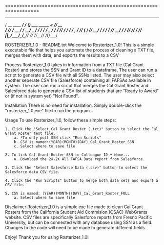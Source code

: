 ==================================================================
  ____             __            _                    ___ ____ 
   / __ \____  _____/ /____  _____(_)___  ___  _____   <  // __ \
  / /_/ / __ \/ ___/ __/ _ \/ ___/ /_  / / _ \/ ___/   / // / / /
 / _, _/ /_/ (__  ) /_/  __/ /  / / / /_/  __/ /      / // /_/ / 
/_/ |_|\____/____/\__/\___/_/  /_/ /___/\___/_/      /_(_)____/  
                                                                 
ROSTERIZER_1.0 - README.txt
Welcome to Rosterizer_1.0! This is a simple executable file that helps you automate the process of cleaning a TXT file, merges them with data, and exports the results to a CSV

Process
Rosterizer_1.0 takes in information from a TXT file (Cal Grant Roster) and stores the SSN and Grant ID to a dataframe. The user can run a script to generate a CSV file with all SSNs listed.
The user may also select another seperate CSV file (Salesforce) containing all FAFSAs available in system. The user can run a script that merges the Cal Grant Roster and Salesforce data to
generate a CSV list of students that are "Ready to Award" or (if not in system yet) "Not Found".

Installation
There is no need for installation. Simply double-click the "rosterizer_1.0.exe" file to run the program.

Usage
To use Rosterizer_1.0, follow these simple steps:

	1. Click the "Select Cal Grant Roster (.txt)" button to select the Cal Grant Roster text file.
		a. *To only pull SSN click "Run Scripts"
		b. CSV is named:(YEAR)(MONTH)(DAY)_Cal_Grant_Roster_SSN
		c. Select where to save file

	2. To link Cal Grant Roster SSN to Colleague ID + Name... 
		a. Download the 2X-2X All FAFSA Data report from Salesforce.

	3. Click the "Select Salesforce Data (.csv)" button to select the Salesforce data CSV file.

	4. Click the "Run Scripts" button to merge both data sets and export a CSV file.

	5. CSV is named: (YEAR)(MONTH)(DAY)_Cal_Grant_Roster_FULL
		a. Select where to save file

Disclaimer
Rosterizer_1.0 is a simple exe file made to clean Cal Grant Rosters from the California Student Aid Commision (CSAC) WebGrants website. 
CSV files are specifically Salesforce reports from Fresno Pacific University, but can be connected with any database using SSN as a field.
Changes to the code will need to be made to generate different fields.

Enjoy! Thank you for using Rosterizer_1.0!



